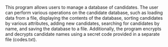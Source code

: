 This program allows users to manage a database of candidates. The user can perform various operations on the candidate database, such as loading data from a file, displaying the contents of the database, sorting candidates by various attributes, adding new candidates, searching for candidates by name, and saving the database to a file. Additionally, the program encrypts and decrypts candidate names using a secret code provided in a separate file (codes.txt).
